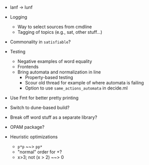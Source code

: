 - lanf -> lunf

- Logging
  + Way to select sources from cmdline
  + Tagging of topics (e.g., sat, other stuff...)

- Commonality in `satisfiable`?

- Testing
  + Negative examples of word equality
  + Frontends
  + Bring automata and normalization in line
    * Property-based testing
    * Scour old thread for example of where automata is failing
    * Option to use `same_actions_automata` in decide.ml


- Use Fmt for better pretty printing
- Switch to dune-based build?
- Break off word stuff as a separate library?
- OPAM package?


- Heuristic optimizations
  + `p*p` ~~> `pp*`
  + "normal" order for +?
  + x>3; not (x > 2) ~~> 0
